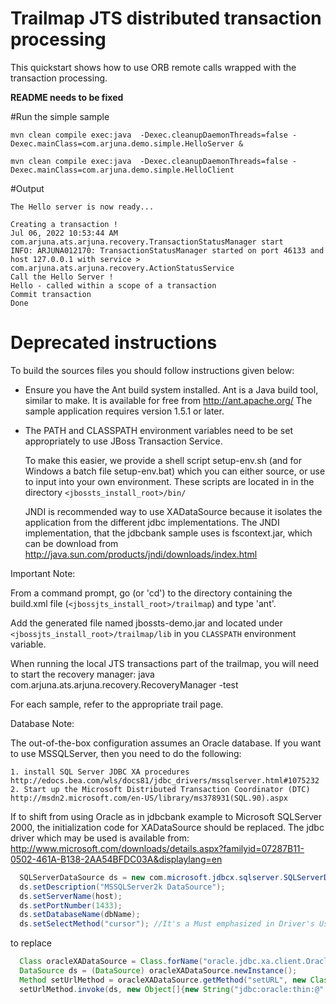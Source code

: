 # Trailmap JTS distributed transaction processing

This quickstart shows how to use ORB remote calls
wrapped with the transaction processing.

**README needs to be fixed**

#Run the simple sample

`mvn clean compile exec:java  -Dexec.cleanupDaemonThreads=false -Dexec.mainClass=com.arjuna.demo.simple.HelloServer &`

`mvn clean compile exec:java  -Dexec.cleanupDaemonThreads=false -Dexec.mainClass=com.arjuna.demo.simple.HelloClient`

#Output
```
The Hello server is now ready... 

Creating a transaction !
Jul 06, 2022 10:53:44 AM com.arjuna.ats.arjuna.recovery.TransactionStatusManager start
INFO: ARJUNA012170: TransactionStatusManager started on port 46133 and host 127.0.0.1 with service > com.arjuna.ats.arjuna.recovery.ActionStatusService
Call the Hello Server !
Hello - called within a scope of a transaction
Commit transaction
Done 
```

# Deprecated instructions

To build the sources files you should follow instructions given below:

- Ensure you have the Ant build system installed. Ant is a Java build
tool, similar to make.
  It is available for free from http://ant.apache.org/
  The sample application requires version 1.5.1 or later.

- The PATH and CLASSPATH environment variables need to be set
appropriately to use JBoss Transaction Service.

  To make this easier, we provide a shell script setup-env.sh (and for
  Windows a batch file setup-env.bat) which you  can either source, or
  use to input into your own environment. These scripts are located in
  in the directory `<jbossts_install_root>/bin/`

  JNDI is recommended way to use XADataSource because it isolates the application from the
  different jdbc implementations. The JNDI implementation, that the jdbcbank sample uses is fscontext.jar,
  which can be download from http://java.sun.com/products/jndi/downloads/index.html

Important Note:

 From a command prompt,  go (or 'cd') to  the directory containing the
 build.xml file (`<jbossjts_install_root>/trailmap`) and type 'ant'.

 Add   the  generated file  named   jbossts-demo.jar and located under
 `<jbossjts_install_root>/trailmap/lib`  in    you  `CLASSPATH` environment
 variable.

When running the local JTS transactions part of the trailmap, you will need to start
the recovery manager: java com.arjuna.ats.arjuna.recovery.RecoveryManager -test

 For each sample, refer to the appropriate trail page.

 Database Note:

 The out-of-the-box configuration assumes an Oracle database. If you want
 to use MSSQLServer, then you need to do the following:

	1. install SQL Server JDBC XA procedures http://edocs.bea.com/wls/docs81/jdbc_drivers/mssqlserver.html#1075232
	2. Start up the Microsoft Distributed Transaction Coordinator (DTC) http://msdn2.microsoft.com/en-US/library/ms378931(SQL.90).aspx

If to shift from using Oracle as in jdbcbank example to Microsoft SQLServer 2000, the
initialization code for XADataSource should be replaced. The jdbc driver which may be used is available from:
http://www.microsoft.com/downloads/details.aspx?familyid=07287B11-0502-461A-B138-2AA54BFDC03A&displaylang=en

```java
  SQLServerDataSource ds = new com.microsoft.jdbcx.sqlserver.SQLServerDataSource();
  ds.setDescription("MSSQLServer2k DataSource");
  ds.setServerName(host);
  ds.setPortNumber(1433);
  ds.setDatabaseName(dbName);
  ds.setSelectMethod("cursor"); //It's a Must emphasized in Driver's User Manual
```

to replace

```java
  Class oracleXADataSource = Class.forName("oracle.jdbc.xa.client.OracleXADataSource");
  DataSource ds = (DataSource) oracleXADataSource.newInstance();
  Method setUrlMethod = oracleXADataSource.getMethod("setURL", new Class[]{String.class});
  setUrlMethod.invoke(ds, new Object[]{new String("jdbc:oracle:thin:@" + host + ":" + port + ":" + dbName)});
```
